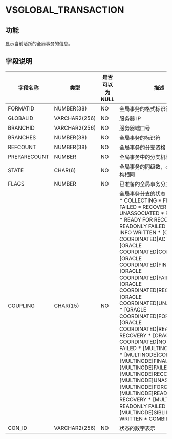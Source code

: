 V$GLOBAL_TRANSACTION 
=========================================



**功能** 
---------------------------

显示当前活跃的全局事务的信息。

**字段说明** 
-----------------------------



|   **字段名称**   |    **类型**     | **是否可以为 NULL** |                                                                                                                                                                                                                                                                                                                                                                                                                                                                                                                                                                                                                                                                                                                                                                                                                                                                                                                                                              **描述**                                                                                                                                                                                                                                                                                                                                                                                                                                                                                                                                                                                                                                                                                                                                                                                                                                                                                                                                                               |
|--------------|---------------|----------------|-----------------------------------------------------------------------------------------------------------------------------------------------------------------------------------------------------------------------------------------------------------------------------------------------------------------------------------------------------------------------------------------------------------------------------------------------------------------------------------------------------------------------------------------------------------------------------------------------------------------------------------------------------------------------------------------------------------------------------------------------------------------------------------------------------------------------------------------------------------------------------------------------------------------------------------------------------------------------------------------------------------------------------------------------------------------------------------------------------------------------------------------------------------------------------------------------------------------------------------------------------------------------------------------------------------------------------------------------------------------------------------------------------------------------------------------------------------------------------------------------------------------------------------------------------------------------------------------------------------------------------------------------------------------------------------------------------------------------------------------------------------------------------------------------------------------------------------------------------------------------------------------------------------------------------------|
| FORMATID     | NUMBER(38)    | NO             | 全局事务的格式标识符                                                                                                                                                                                                                                                                                                                                                                                                                                                                                                                                                                                                                                                                                                                                                                                                                                                                                                                                                                                                                                                                                                                                                                                                                                                                                                                                                                                                                                                                                                                                                                                                                                                                                                                                                                                                                                                                                                                        |
| GLOBALID     | VARCHAR2(256) | NO             | 服务器 IP                                                                                                                                                                                                                                                                                                                                                                                                                                                                                                                                                                                                                                                                                                                                                                                                                                                                                                                                                                                                                                                                                                                                                                                                                                                                                                                                                                                                                                                                                                                                                                                                                                                                                                                                                                                                                                                                                                                            |
| BRANCHID     | VARCHAR2(256) | NO             | 服务器端口号                                                                                                                                                                                                                                                                                                                                                                                                                                                                                                                                                                                                                                                                                                                                                                                                                                                                                                                                                                                                                                                                                                                                                                                                                                                                                                                                                                                                                                                                                                                                                                                                                                                                                                                                                                                                                                                                                                                            |
| BRANCHES     | NUMBER(38)    | NO             | 全局事务的标识符                                                                                                                                                                                                                                                                                                                                                                                                                                                                                                                                                                                                                                                                                                                                                                                                                                                                                                                                                                                                                                                                                                                                                                                                                                                                                                                                                                                                                                                                                                                                                                                                                                                                                                                                                                                                                                                                                                                          |
| REFCOUNT     | NUMBER(38)    | NO             | 全局事务的分支资格                                                                                                                                                                                                                                                                                                                                                                                                                                                                                                                                                                                                                                                                                                                                                                                                                                                                                                                                                                                                                                                                                                                                                                                                                                                                                                                                                                                                                                                                                                                                                                                                                                                                                                                                                                                                                                                                                                                         |
| PREPARECOUNT | NUMBER        | NO             | 全局事务中的分支机构总数                                                                                                                                                                                                                                                                                                                                                                                                                                                                                                                                                                                                                                                                                                                                                                                                                                                                                                                                                                                                                                                                                                                                                                                                                                                                                                                                                                                                                                                                                                                                                                                                                                                                                                                                                                                                                                                                                                                      |
| STATE        | CHAR(6)       | NO             | 全局事务的同级数，必须与分支机构相同                                                                                                                                                                                                                                                                                                                                                                                                                                                                                                                                                                                                                                                                                                                                                                                                                                                                                                                                                                                                                                                                                                                                                                                                                                                                                                                                                                                                                                                                                                                                                                                                                                                                                                                                                                                                                                                                                                                |
| FLAGS        | NUMBER        | NO             | 已准备的全局事务分支机构数                                                                                                                                                                                                                                                                                                                                                                                                                                                                                                                                                                                                                                                                                                                                                                                                                                                                                                                                                                                                                                                                                                                                                                                                                                                                                                                                                                                                                                                                                                                                                                                                                                                                                                                                                                                                                                                                                                                     |
| COUPLING     | CHAR(15)      | NO             | 全局事务分支的状态： * ACTIVE   * COLLECTING   * FINALIZED   * FAILED   * RECOVERING   * UNASSOCIATED   * FORGOTTEN   * READY FOR RECOVERY   * NO-READONLY FAILED   * SIBLING INFO WRITTEN   * \[ORACLE COORDINATED\]ACTIVE   * \[ORACLE COORDINATED\]COLLECTING   * \[ORACLE COORDINATED\]FINALIZED   * \[ORACLE COORDINATED\]FAILED   * \[ORACLE COORDINATED\]RECOVERING   * \[ORACLE COORDINATED\]UNASSOCIATED   * \[ORACLE COORDINATED\]FORGOTTEN   * \[ORACLE COORDINATED\]READY FOR RECOVERY   * \[ORACLE COORDINATED\]NO-READONLY FAILED   * \[MULTINODE\]ACTIVE   * \[MULTINODE\]COLLECTING   * \[MULTINODE\]FINALIZED   * \[MULTINODE\]FAILED   * \[MULTINODE\]RECOVERING   * \[MULTINODE\]UNASSOCIATED   * \[MULTINODE\]FORGOTTEN   * \[MULTINODE\]READY FOR RECOVERY   * \[MULTINODE\]NO-READONLY FAILED   * \[MULTINODE\]SIBLING INFO WRITTEN   * COMBINATION    |
| CON_ID       | VARCHAR2(256) | NO             | 状态的数字表示                                                                                                                                                                                                                                                                                                                                                                                                                                                                                                                                                                                                                                                                                                                                                                                                                                                                                                                                                                                                                                                                                                                                                                                                                                                                                                                                                                                                                                                                                                                                                                                                                                                                                                                                                                                                                                                                                                                           |



